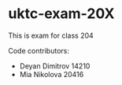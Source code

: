 # uktc-exam-20X

This is exam for class 204

Code contributors:
- Deyan Dimitrov 14210
- Mia Nikolova 20416
